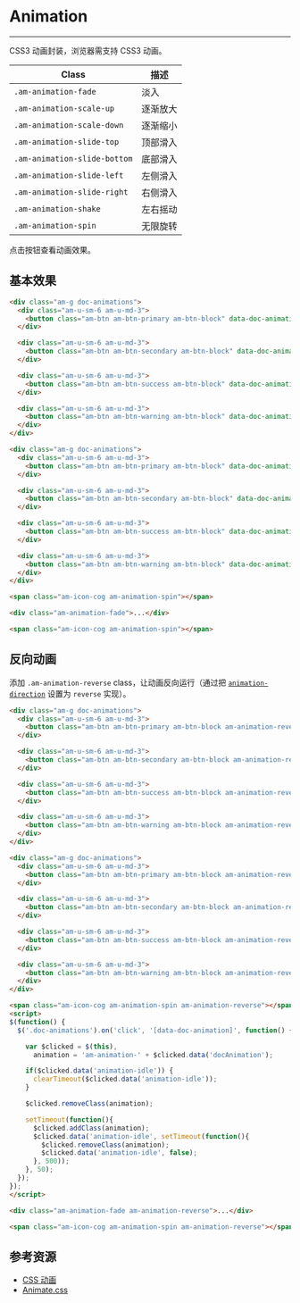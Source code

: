 # Animation
---

CSS3 动画封装，浏览器需支持 CSS3 动画。

<table class="am-table am-table-bordered am-table-striped">
  <thead>
  <tr>
    <th>Class</th>
    <th>描述</th>
  </tr>
  </thead>
  <tbody>
  <tr>
    <td><code>.am-animation-fade</code></td>
    <td>淡入</td>
  </tr>
  <tr>
    <td><code>.am-animation-scale-up</code></td>
    <td>逐渐放大</td>
  </tr>
  <tr>
    <td><code>.am-animation-scale-down</code></td>
    <td>逐渐缩小</td>
  </tr>
  <tr>
    <td><code>.am-animation-slide-top</code></td>
    <td>顶部滑入</td>
  </tr>
  <tr>
    <td><code>.am-animation-slide-bottom</code></td>
    <td>底部滑入</td>
  </tr>
  <tr>
    <td><code>.am-animation-slide-left</code></td>
    <td>左侧滑入</td>
  </tr>
  <tr>
    <td><code>.am-animation-slide-right</code></td>
    <td>右侧滑入</td>
  </tr>
  <tr>
    <td><code>.am-animation-shake</code></td>
    <td>左右摇动</td>
  </tr>
  <tr>
    <td><code>.am-animation-spin</code></td>
    <td> 无限旋转</td>
  </tr>
  </tbody>
</table>

点击按钮查看动画效果。

## 基本效果

`````html
<div class="am-g doc-animations">
  <div class="am-u-sm-6 am-u-md-3">
    <button class="am-btn am-btn-primary am-btn-block" data-doc-animation="fade">Fade</button>
  </div>

  <div class="am-u-sm-6 am-u-md-3">
    <button class="am-btn am-btn-secondary am-btn-block" data-doc-animation="scale-up">Scale Up</button>
  </div>

  <div class="am-u-sm-6 am-u-md-3">
    <button class="am-btn am-btn-success am-btn-block" data-doc-animation="scale-down">Scale Down</button>
  </div>

  <div class="am-u-sm-6 am-u-md-3">
    <button class="am-btn am-btn-warning am-btn-block" data-doc-animation="slide-top">Slide Top</button>
  </div>
</div>

<div class="am-g doc-animations">
  <div class="am-u-sm-6 am-u-md-3">
    <button class="am-btn am-btn-primary am-btn-block" data-doc-animation="slide-bottom">Slide Bottom</button>
  </div>

  <div class="am-u-sm-6 am-u-md-3">
    <button class="am-btn am-btn-secondary am-btn-block" data-doc-animation="slide-left">Slide Left</button>
  </div>

  <div class="am-u-sm-6 am-u-md-3">
    <button class="am-btn am-btn-success am-btn-block" data-doc-animation="slide-right">Slide Right</button>
  </div>

  <div class="am-u-sm-6 am-u-md-3">
    <button class="am-btn am-btn-warning am-btn-block" data-doc-animation="shake">Shake</button>
  </div>
</div>

<span class="am-icon-cog am-animation-spin"></span>
`````
```html
<div class="am-animation-fade">...</div>

<span class="am-icon-cog am-animation-spin"></span>
```

## 反向动画

添加 `.am-animation-reverse` class，让动画反向运行（通过把 [`animation-direction`](https://developer.mozilla.org/zh-CN/docs/Web/CSS/animation-direction) 设置为 `reverse` 实现）。

`````html
<div class="am-g doc-animations">
  <div class="am-u-sm-6 am-u-md-3">
    <button class="am-btn am-btn-primary am-btn-block am-animation-reverse" data-doc-animation="fade">Fade</button>
  </div>

  <div class="am-u-sm-6 am-u-md-3">
    <button class="am-btn am-btn-secondary am-btn-block am-animation-reverse" data-doc-animation="scale-up">Scale Up</button>
  </div>

  <div class="am-u-sm-6 am-u-md-3">
    <button class="am-btn am-btn-success am-btn-block am-animation-reverse" data-doc-animation="scale-down">Scale Down</button>
  </div>

  <div class="am-u-sm-6 am-u-md-3">
    <button class="am-btn am-btn-warning am-btn-block am-animation-reverse" data-doc-animation="slide-top">Slide Top</button>
  </div>
</div>

<div class="am-g doc-animations">
  <div class="am-u-sm-6 am-u-md-3">
    <button class="am-btn am-btn-primary am-btn-block am-animation-reverse" data-doc-animation="slide-bottom">Slide Bottom</button>
  </div>

  <div class="am-u-sm-6 am-u-md-3">
    <button class="am-btn am-btn-secondary am-btn-block am-animation-reverse" data-doc-animation="slide-left">Slide Left</button>
  </div>

  <div class="am-u-sm-6 am-u-md-3">
    <button class="am-btn am-btn-success am-btn-block am-animation-reverse" data-doc-animation="slide-right">Slide Right</button>
  </div>

  <div class="am-u-sm-6 am-u-md-3">
    <button class="am-btn am-btn-warning am-btn-block am-animation-reverse" data-doc-animation="shake">Shake</button>
  </div>
</div>

<span class="am-icon-cog am-animation-spin am-animation-reverse"></span>
<script>
$(function() {
  $('.doc-animations').on('click', '[data-doc-animation]', function() {

    var $clicked = $(this),
      animation = 'am-animation-' + $clicked.data('docAnimation');

    if($clicked.data('animation-idle')) {
      clearTimeout($clicked.data('animation-idle'));
    }

    $clicked.removeClass(animation);

    setTimeout(function(){
      $clicked.addClass(animation);
      $clicked.data('animation-idle', setTimeout(function(){
        $clicked.removeClass(animation);
        $clicked.data('animation-idle', false);
      }, 500));
    }, 50);
  });
});
</script>
`````
```html
<div class="am-animation-fade am-animation-reverse">...</div>

<span class="am-icon-cog am-animation-spin am-animation-reverse"></span>
```

## 参考资源

- [CSS 动画](https://developer.mozilla.org/zh-CN/docs/Web/CSS/animation)
- [Animate.css](http://daneden.github.io/animate.css/)

